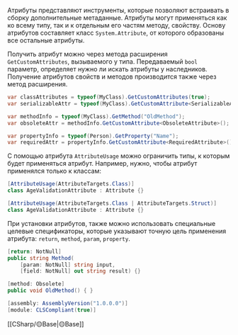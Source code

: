 Атрибуты представляют инструменты, которые позволяют встраивать в сборку дополнительные метаданные. Атрибуты могут применяться как ко всему типу,
так и к отдельным его частям методу, свойству. Основу атрибутов составляет 
класс `System.Attribute`, от которого образованы все остальные атрибуты.

Получить атрибут можно через метода расширения `GetCustomAttributes`, вызываемого у типа. Передаваемый `bool` параметр, определяет нужно ли искать атрибуты у наследников.
Получение атрибутов свойств и методов производится также через метод расширения.

```c#
var classAttributes = typeof(MyClass).GetCustomAttributes(true);
var serializableAttr = typeof(MyClass).GetCustomAttribute<SerializableAttribute>();
```

```c#
var methodInfo = typeof(MyClass).GetMethod("OldMethod");
var obsoleteAttr = methodInfo.GetCustomAttribute<ObsoleteAttribute>();

var propertyInfo = typeof(Person).GetProperty("Name");
var requiredAttr = propertyInfo.GetCustomAttribute<RequiredAttribute>();
```

С помощью атрибута `AttributeUsage` можно ограничить типы, к которым будет применяться атрибут. Например, нужно, чтобы атрибут применялся только к классам:

```c#
[AttributeUsage(AttributeTargets.Class)]
class AgeValidationAttribute : Attribute {}

[AttributeUsage(AttributeTargets.Class | AttributeTargets.Struct)]
class AgeValidationAttribute : Attribute {}
```

При установки атрибутов, также можно использовать специальные целевые спецификаторы, которые указывают точную цель применения атрибута: `return`, `method`, `param`, `property`.

```c#
[return: NotNull]                  
public string Method(
	[param: NotNull] string input,
	[field: NotNull] out string result) {}

[method: Obsolete] 
public void OldMethod() { }

[assembly: AssemblyVersion("1.0.0.0")]
[module: CLSCompliant(true)]
```

[[СSharp/🟡Base|🟡Base]]